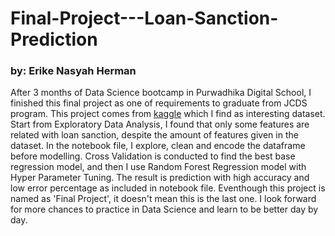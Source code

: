 # Final-Project---Loan-Sanction-Prediction
### by: Erike Nasyah Herman

After 3 months of Data Science bootcamp in Purwadhika Digital School, I finished this final project as one of requirements to graduate from JCDS program. This project comes from [kaggle](https://www.kaggle.com/datasets/phileinsophos/predict-loan-amount-data?select=test.csv) which I find as interesting dataset. Start from Exploratory Data Analysis, I found that only some features are related with loan sanction, despite the amount of features given in the dataset. In the notebook file, I explore, clean and encode the dataframe before modelling. Cross Validation is conducted to find the best base regression model, and then I use Random Forest Regression model with Hyper Parameter Tuning. The result is prediction with high accuracy and low error percentage as included in notebook file.
Eventhough this project is named as 'Final Project', it doesn't mean this is the last one. I look forward for more chances to practice in Data Science and learn to be better day by day.
